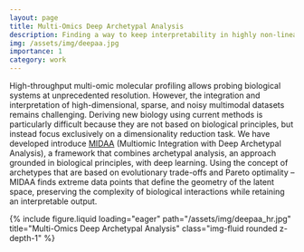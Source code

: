 ```yaml
---
layout: page
title: Multi-Omics Deep Archetypal Analysis
description: Finding a way to keep interpretability in highly non-linear dimensionality reduction
img: /assets/img/deepaa.jpg
importance: 1
category: work
---
```


High-throughput multi-omic molecular profiling allows probing biological systems at unprecedented resolution. However, the integration and interpretation of high-dimensional, sparse, and noisy multimodal datasets remains challenging. Deriving new biology using current methods is particularly difficult because they are not based on biological principles, but instead focus exclusively on a dimensionality reduction task. We have developed introduce [MIDAA](https://github.com/sottorivalab/midaa) (Multiomic Integration with Deep Archetypal Analysis), a framework that combines archetypal analysis, an approach grounded in biological principles, with deep learning. Using the concept of archetypes that are based on evolutionary trade-offs and Pareto optimality – MIDAA finds extreme data points that define the geometry of the latent space, preserving the complexity of biological interactions while retaining an interpretable output.



<div class="row">
    <div class="col-sm mt-3 mt-md-0">
        {% include figure.liquid loading="eager" path="/assets/img/deepaa_hr.jpg" title="Multi-Omics Deep Archetypal Analysis" class="img-fluid rounded z-depth-1" %}
    </div>
</div>